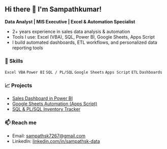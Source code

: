## Hi there 👋 I'm Sampathkumar!  
**Data Analyst | MIS Executive | Excel & Automation Specialist**

- 2+ years experience in sales data analysis & automation
- Tools I use: Excel (VBA), SQL, Power BI, Google Sheets, Apps Script
- I build automated dashboards, ETL workflows, and personalized data reporting tools

### 🔧 Skills
`Excel VBA` `Power BI` `SQL / PL/SQL` `Google Sheets` `Apps Script` `ETL` `Dashboards`

### 📈 Projects
- [Sales Dashboard in Power BI](#)
- [Google Sheets Automation (Apps Script)](#)
- [SQL & PL/SQL Inventory Tracker](#)

### 📫 Reach me
- Email: sampathsk7267@gmail.com
- LinkedIn: [linkedin.com/in/sampathsk-data](https://linkedin.com/in/sampathsk-data)
